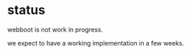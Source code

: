 # status

webboot is not work in progress.

we expect to have a working implementation in a few weeks.
